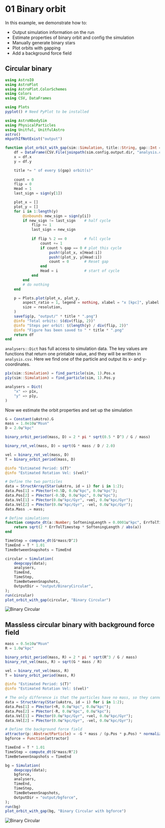# 01 Binary orbit

In this example, we demonstrate how to:
- Output simulation information on the run
- Estimate properties of binary orbit and config the simulation
- Manually generate binary stars
- Plot orbits with gapping
- Add a background force field

## Circular binary

```julia
using AstroIO
using AstroPlot
using AstroPlot.ColorSchemes
using Colors
using CSV, DataFrames

using Plots
pyplot() # Need PyPlot to be installed

using AstroNbodySim
using PhysicalParticles
using Unitful, UnitfulAstro
astro()
mkpathIfNotExist("output")

function plot_orbit_with_gap(sim::Simulation, title::String, gap::Int = 1; resolution = (800,800), kw...)
    df = DataFrame(CSV.File(joinpath(sim.config.output.dir, "analysis.csv")))
    x = df.x
    y = df.y

    title *= " of every $(gap) orbit(s)"
    
    count = 0
    flip = 0
    Head = 1
    last_sign = sign(y[1])

    plot_x = []
    plot_y = []
    for i in 1:length(y)
        @inbounds new_sign = sign(y[i])
        if new_sign != last_sign    # half cycle
            flip += 1
            last_sign = new_sign
            
            if flip % 2 == 0        # full cycle
                count += 1
                if count % gap == 0 # plot this cycle
                    push!(plot_x, x[Head:i])
                    push!(plot_y, y[Head:i])
                    count = 0       # Reset gap
                end
                Head = i            # start of cycle
            end
        end
        # do nothing
    end

    p = Plots.plot(plot_x, plot_y,
        aspect_ratio = 1, legend = nothing, xlabel = "x [kpc]", ylabel = "y [kpc]",
        size = resolution,
    )
    savefig(p, "output/" * title * ".png")
    @info "Total orbits: $(div(flip, 2))"
    @info "Steps per orbit: $(length(y) / div(flip, 2))"
    @info "Figure has been saved to " * title * ".png"
    return df
end
```

`analysers::Dict` has full access to simulation data.
The key values are functions that return one printable value, and they will be written in `analysis.csv`.
Here we find one of the particle and output its x- and y- coordinates.

```julia
p1x(sim::Simulation) = find_particle(sim, 1).Pos.x
p1y(sim::Simulation) = find_particle(sim, 1).Pos.y

analysers = Dict(
    "x" => p1x,
    "y" => p1y,
)
```

Now we estimate the orbit properties and set up the simulation

```julia
G = Constant(uAstro).G
mass = 1.0e10u"Msun"
D = 2.0u"kpc"

binary_orbit_period(mass, D) = 2 * pi * sqrt(0.5 * D^3 / G / mass)

binary_rot_vel(mass, D) = sqrt(G * mass / D / 2.0)

vel = binary_rot_vel(mass, D)
T = binary_orbit_period(mass, D)

@info "Estimated Period: $(T)"
@info "Estimated Rotation Vel: $(vel)"

# Define the two particles
data = StructArray(Star(uAstro, id = i) for i in 1:2);
data.Pos[1] = PVector(+0.5D, 0.0u"kpc", 0.0u"kpc");
data.Pos[2] = PVector(-0.5D, 0.0u"kpc", 0.0u"kpc");
data.Vel[1] = PVector(0.0u"kpc/Gyr", +vel, 0.0u"kpc/Gyr");
data.Vel[2] = PVector(0.0u"kpc/Gyr", -vel, 0.0u"kpc/Gyr");
data.Mass .= mass;

# Define simulations
function compute_dt(a::Number; SofteningLength = 0.0001u"kpc", ErrTolTimestep = 0.025)
    return sqrt(2 * ErrTolTimestep * SofteningLength / abs(a))
end

TimeStep = compute_dt(G*mass/D^2)
TimeEnd = T * 1.01
TimeBetweenSnapshots = TimeEnd

circular = Simulation(
    deepcopy(data);
    analysers,
    TimeEnd,
    TimeStep,
    TimeBetweenSnapshots,
    OutputDir = "output/BinaryCircular",
);
run(circular)
plot_orbit_with_gap(circular, "Binary Circular")
```

![Binary Circular](https://github.com/JuliaAstroSim/AstroNbodySim.jl/tree/main/docs/src/examples/pics/01-binary/Binary%20Circular%20of%20every%201%20orbit(s).png)

## Massless circular binary with background force field

```julia
mass = 0.5e10u"Msun"
R = 1.0u"kpc"

binary_orbit_period(mass, R) = 2 * pi * sqrt(R^3 / G / mass)
binary_rot_vel(mass, R) = sqrt(G * mass / R)

vel = binary_rot_vel(mass, R)
T = binary_orbit_period(mass, R)

@info "Estimated Period: $(T)"
@info "Estimated Rotation Vel: $(vel)"

# The only difference is that the particles have no mass, so they cannot produce any mutual forces
data = StructArray(Star(uAstro, id = i) for i in 1:2);
data.Pos[1] = PVector(+R, 0.0u"kpc", 0.0u"kpc");
data.Pos[2] = PVector(-R, 0.0u"kpc", 0.0u"kpc");
data.Vel[1] = PVector(0.0u"kpc/Gyr", +vel, 0.0u"kpc/Gyr");
data.Vel[2] = PVector(0.0u"kpc/Gyr", -vel, 0.0u"kpc/Gyr");

# Define the background force field
attractor(p::AbstractParticle) = -G * mass / (p.Pos * p.Pos) * normalize(p.Pos) / 1.0u"kpc"
bgforce = Function[attractor]

TimeEnd = T * 1.01
TimeStep = compute_dt(G*mass/R^2)
TimeBetweenSnapshots = TimeEnd

bg = Simulation(
    deepcopy(data);
    bgforce,
    analysers,
    TimeEnd,
    TimeStep,
    TimeBetweenSnapshots,
    OutputDir = "output/bgforce",
);
run(bg)
plot_orbit_with_gap(bg, "Binary Circular with bgforce")
```

![Binary Circular](https://github.com/JuliaAstroSim/AstroNbodySim.jl/tree/main/docs/src/examples/pics/01-binary/Binary%20Circular%20with%bgforce%20of%20every%201%20orbit(s).png)

